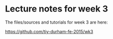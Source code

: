 # Lecture notes for week 3

The files/sources and tutorials for week 3 are here:

https://github.com/tiy-durham-fe-2015/wk3

